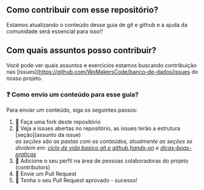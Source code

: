 ## Como contribuir com esse repositório?

Estamos atualizando o conteúdo desse guia de git e github e a ajuda da comunidade será essencial para isso!!

## Com quais assuntos posso contribuir? <br>
  Você pode ver quais assuntos e exercícios estamos buscando contribuição nas [issues](https://github.com/WoMakersCode/banco-de-dados/issues do nosso projeto.
  
 ### :question: Como envio um conteúdo para esse guia? <br>
Para enviar um conteúdo, siga os seguintes passos:
1. :fork_and_knife: Faça uma fork deste repositório
2. :hammer: Veja a issues abertas no repositório, as issues terão a estrutura [seção](assunto da issue) <br>
*as seções são as pastas com os conteúdos, atualmente as seções se dividem em: [ciclo de vida basico](https://github.com/WoMakersCode/git-e-github/tree/master/ciclo-de-vida-basico),[git e github](https://github.com/WoMakersCode/git-e-github/tree/master/git-e-github),[hands-on](https://github.com/WoMakersCode/git-e-github/tree/master/hands-on) e [dicas-boas-praticas](https://github.com/WoMakersCode/git-e-github/tree/master/dicas-boas-praticas)* 
3. :busts_in_silhouette: Adicione o seu perfil na área de pessoas colaboradoras do projeto (contributors)
4. :wrench: Envie um Pull Request
5. :tada: Tenha o seu Pull Request aprovado - sucesso!
